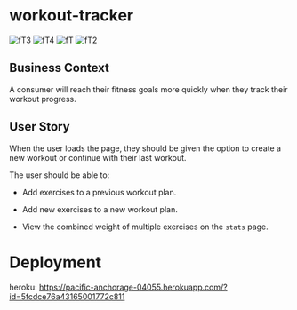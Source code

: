 # workout-tracker
![fT3](https://user-images.githubusercontent.com/68441056/101318506-55ce8a80-3815-11eb-848c-8a775a4671b5.JPG)
![fT4](https://user-images.githubusercontent.com/68441056/101318507-56672100-3815-11eb-989d-8684dcbaff82.JPG)
![fT](https://user-images.githubusercontent.com/68441056/101318508-56672100-3815-11eb-8a0e-bf8e435d8cb4.JPG)
![fT2](https://user-images.githubusercontent.com/68441056/101318511-56672100-3815-11eb-89dd-4b22ec668059.JPG)
## Business Context

A consumer will reach their fitness goals more quickly when they track their workout progress.

## User Story 

When the user loads the page, they should be given the option to create a new workout or continue with their last workout.

The user should be able to:

  * Add exercises to a previous workout plan.

  * Add new exercises to a new workout plan.

  * View the combined weight of multiple exercises on the `stats` page.

  # Deployment
  heroku: https://pacific-anchorage-04055.herokuapp.com/?id=5fcdce76a43165001772c811

